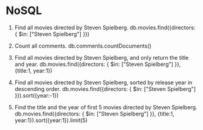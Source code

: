# NoSQL

1. Find all movies directed by Steven Spielberg.
db.movies.find({directors: { $in: ["Steven Spielberg"] }})

2. Count all comments.
db.comments.countDocuments()

3. Find all movies directed by Steven Spielberg, and only return the title and year.
db.movies.find({directors: { $in: ["Steven Spielberg"] }}, {title:1, year:1})

4. Find all movies directed by Steven Spielberg, sorted by release year in descending order.
db.movies.find({directors: { $in: ["Steven Spielberg"] }}).sort({year:-1})

5. Find the title and the year of first 5 movies directed by Steven Spielberg.
db.movies.find({directors: { $in: ["Steven Spielberg"] }}, {title:1, year:1}).sort({year:1}).limit(5)

